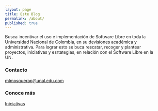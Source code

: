 ```yaml
---
layout: page
title: Este Blog
permalink: /about/
published: true
---
```



Busca incentivar el uso e implementación de Software Libre en toda la Universidad Nacional de Colombia, en su devisiones académica y administrativa. Para lograr esto se buca rescatar, recoger y plantear proyectos, iniciativas y esrtategias, en relación con el Software Libre en la UN.

### Contacto

[mlmosquerap@unal.edu.com](mailto:mlmosquerap@unal.edu.co)

### Conoce más

[Iniciativas](MLeonardoMP.github.io/iniciativas)

